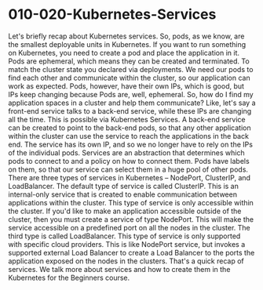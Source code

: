 # 010-020-Kubernetes-Services

 Let's briefly recap about Kubernetes services. So, pods, as we know, are the smallest deployable units in Kubernetes. If you want to run something on Kubernetes, you need to create a pod and place the application in it. Pods are ephemeral, which means they can be created and terminated. To match the cluster state you declared via deployments. We need our pods to find each other and communicate within the cluster, so our application can work as expected. Pods, however, have their own IPs, which is good, but IPs keep changing because Pods are, well, ephemeral. So, how do I find my application spaces in a cluster and help them communicate? Like, let's say a front-end service talks to a back-end service, while these IPs are changing all the time. This is possible via Kubernetes Services. A back-end service can be created to point to the back-end pods, so that any other application within the cluster can use the service to reach the applications in the back end. The service has its own IP, and so we no longer have to rely on the IPs of the individual pods. Services are an abstraction that determines which pods to connect to and a policy on how to connect them. Pods have labels on them, so that our service can select them in a huge pool of other pods. There are three types of services in Kubernetes – NodePort, ClusterIP, and LoadBalancer. The default type of service is called ClusterIP. This is an internal-only service that is created to enable communication between applications within the cluster. This type of service is only accessible within the cluster. If you'd like to make an application accessible outside of the cluster, then you must create a service of type NodePort. This will make the service accessible on a predefined port on all the nodes in the cluster. The third type is called LoadBalancer. This type of service is only supported with specific cloud providers. This is like NodePort service, but invokes a supported external Load Balancer to create a Load Balancer to the ports the application exposed on the nodes in the clusters. That's a quick recap of services. We talk more about services and how to create them in the Kubernetes for the Beginners course.
